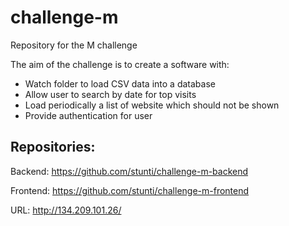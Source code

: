 # challenge-m
Repository for the M challenge

The aim of the challenge is to create a software with:
* Watch folder to load CSV data into a database
* Allow user to search by date for top visits
* Load periodically a list of website which should not be shown
* Provide authentication for user


## Repositories:

Backend:
https://github.com/stunti/challenge-m-backend

Frontend:
https://github.com/stunti/challenge-m-frontend


URL:
http://134.209.101.26/
